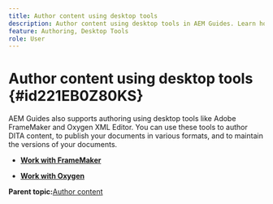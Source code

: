 ```yaml
---
title: Author content using desktop tools
description: Author content using desktop tools in AEM Guides. Learn how to work with Adobe FrameMaker and Oxygen XML Editor to author and publish DITA content.
feature: Authoring, Desktop Tools
role: User
---
```

# Author content using desktop tools {#id221EB0Z80KS}

AEM Guides also supports authoring using desktop tools like Adobe FrameMaker and Oxygen XML Editor. You can use these tools to author DITA content, to publish your documents in various formats, and to maintain the versions of your documents.

-   **[Work with FrameMaker](author-desktop-framemaker.md)**  

-   **[Work with Oxygen](author-desktop-oxygen.md)**  


**Parent topic:**[Author content](authoring-content.md)
